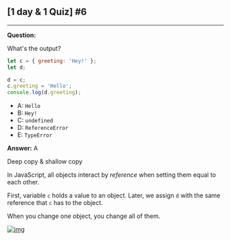 ## [1 day & 1 Quiz] #6

***

**Question:**

 What's the output? 

```js
let c = { greeting: 'Hey!' };
let d;

d = c;
c.greeting = 'Hello';
console.log(d.greeting);
```

- A: `Hello`
- B: `Hey!`
- C: `undefined`
- D: `ReferenceError`
- E: `TypeError`

**Answer:** A

Deep copy & shallow copy

In JavaScript, all objects interact by *reference* when setting them equal to each other.

First, variable `c` holds a value to an object. Later, we assign `d` with the same reference that `c` has to the object.

When you change one object, you change all of them. 

[![img](https://camo.githubusercontent.com/7fa22323daec0bc9742948c600eb9d951d28488132dcfb47e181d8b0a92b5f6e/68747470733a2f2f692e696d6775722e636f6d2f6b6f356b3066732e706e67)](https://camo.githubusercontent.com/7fa22323daec0bc9742948c600eb9d951d28488132dcfb47e181d8b0a92b5f6e/68747470733a2f2f692e696d6775722e636f6d2f6b6f356b3066732e706e67)